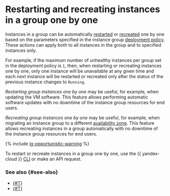 # Restarting and recreating instances in a group one by one

Instances in a group can be automatically [restarted](../../operations/instance-groups/rolling-restart.md) or [recreated](../../operations/instance-groups/rolling-recreate.md) one by one based on the parameters specified in the instance group [deployment policy](./policies/deploy-policy.md). These actions can apply both to all instances in the group and to specified instances only.

For example, if the maximum number of unhealthy instances per group set in the deployment policy is `1`, then, when restarting or recreating instances one by one, only one instance will be unavailable at any given time and each next instance will be restarted or recreated only after the status of the previous instance changes to `Running`.

_Restarting group instances one by one_ may be useful, for example, when updating the VM software. This feature allows performing automatic software updates with no downtime of the instance group resources for end users.

_Recreating group instances one by one_ may be useful, for example, when migrating an instance group to a different [availability zone](../../../overview/concepts/geo-scope.md). This feature allows recreating instances in a group automatically with no downtime of the instance group resources for end users.

{% include [ig-opportunistic-warning](../../../_includes/compute/ig-opportunistic-warning.md) %}

To restart or recreate instances in a group one by one, use the {{ yandex-cloud }} [CLI](../../../cli/quickstart.md) or make an API request.

### See also {#see-also}

* [{#T}](../../operations/instance-groups/rolling-restart.md)
* [{#T}](../../operations/instance-groups/rolling-recreate.md)
